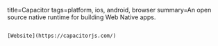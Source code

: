 title=Capacitor
tags=platform, ios, android, browser
summary=An open source native runtime for building Web Native apps.
~~~~~~

[Website](https://capacitorjs.com/)

